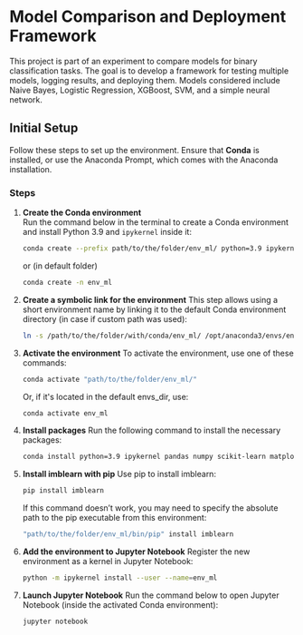 # Model Comparison and Deployment Framework

This project is part of an experiment to compare models for binary classification tasks. The goal is to develop a framework for testing multiple models, logging results, and deploying them. Models considered include Naive Bayes, Logistic Regression, XGBoost, SVM, and a simple neural network.

## Initial Setup

Follow these steps to set up the environment. Ensure that **Conda** is installed, or use the Anaconda Prompt, which comes with the Anaconda installation.

### Steps

1. **Create the Conda environment**  
   Run the command below in the terminal to create a Conda environment and install Python 3.9 and `ipykernel` inside it:
   ```bash
   conda create --prefix path/to/the/folder/env_ml/ python=3.9 ipykernel
   ```
   or (in default folder)
   ```bash
   conda create -n env_ml
   ```
2. **Create a symbolic link for the environment**
    This step allows using a short environment name by linking it to the default Conda environment directory (in case if custom path was used):

    ```bash
    ln -s /path/to/the/folder/with/conda/env_ml/ /opt/anaconda3/envs/env_ml/
    ```
3. **Activate the environment**
    To activate the environment, use one of these commands:
    
    ```bash
    conda activate "path/to/the/folder/env_ml/"
    ```
    Or, if it's located in the default envs_dir, use:
    ```bash
    conda activate env_ml
    ```
4. **Install packages**
    Run the following command to install the necessary packages:
    ```bash
    conda install python=3.9 ipykernel pandas numpy scikit-learn matplotlib seaborn mlflow notebook
    ```
5. **Install imblearn with pip**
    Use pip to install imblearn:
    
    ```bash
    pip install imblearn
    ```
    If this command doesn’t work, you may need to specify the absolute path to the pip executable from this environment:
    ```bash
    "path/to/the/folder/env_ml/bin/pip" install imblearn
    ```

6. **Add the environment to Jupyter Notebook**
    Register the new environment as a kernel in Jupyter Notebook:
    ```bash
    python -m ipykernel install --user --name=env_ml
    ```
7. **Launch Jupyter Notebook**
    Run the command below to open Jupyter Notebook (inside the activated Conda environment):
    ```bash
    jupyter notebook
    ```



